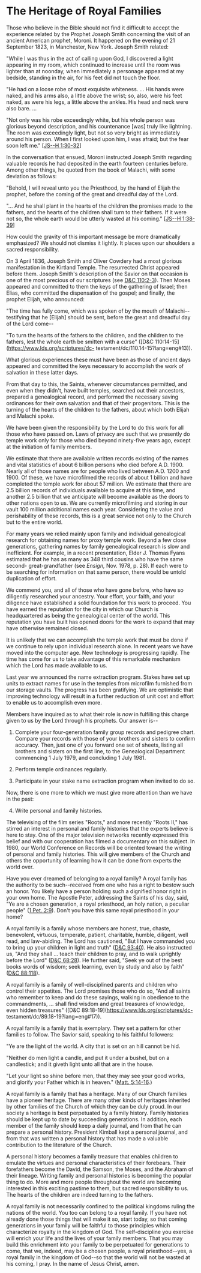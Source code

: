 # The Heritage of Royal Families

Those who believe in the Bible should not find it difficult to accept the
experience related by the Prophet Joseph Smith concerning the visit of an
ancient American prophet, Moroni. It happened on the evening of 21 September
1823, in Manchester, New York. Joseph Smith related:

"While I was thus in the act of calling upon God, I discovered a light
appearing in my room, which continued to increase until the room was lighter
than at noonday, when immediately a personage appeared at my bedside, standing
in the air, for his feet did not touch the floor.

"He had on a loose robe of most exquisite whiteness. ... His hands were naked,
and his arms also, a little above the wrist; so, also, were his feet naked, as
were his legs, a little above the ankles. His head and neck were also bare. ...

"Not only was his robe exceedingly white, but his whole person was glorious
beyond description, and his countenance [was] truly like lightning. The room
was exceedingly light, but not so very bright as immediately around his
person. When I first looked upon him, I was afraid; but the fear soon left
me." [[JS--H
1:30-32](https://www.lds.org/scriptures/pgp/js-h/1.30-32?lang=eng#29)]

In the conversation that ensued, Moroni instructed Joseph Smith regarding
valuable records he had deposited in the earth fourteen centuries before.
Among other things, he quoted from the book of Malachi, with some deviation as
follows:

"Behold, I will reveal unto you the Priesthood, by the hand of Elijah the
prophet, before the coming of the great and dreadful day of the Lord.

"... And he shall plant in the hearts of the children the promises made to the
fathers, and the hearts of the children shall turn to their fathers. If it
were not so, the whole earth would be utterly wasted at his coming." [[JS--H
1:38-39](https://www.lds.org/scriptures/pgp/js-h/1.38-39?lang=eng#37)]

How could the gravity of this important message be more dramatically
emphasized? We should not dismiss it lightly. It places upon our shoulders a
sacred responsibility.

On 3 April 1836, Joseph Smith and Oliver Cowdery had a most glorious
manifestation in the Kirtland Temple. The resurrected Christ appeared before
them. Joseph Smith's description of the Savior on that occasion is one of the
most precious of our scriptures (see [D&amp;C
110:2-3](https://www.lds.org/scriptures/dc-testament/dc/110.2-3?lang=eng#1)).
Then Moses appeared and committed to them the keys of the gathering of Israel;
then Elias, who committed the dispensation of the gospel; and finally, the
prophet Elijah, who announced:

"The time has fully come, which was spoken of by the mouth of Malachi--
testifying that he [Elijah] should be sent, before the great and dreadful day
of the Lord come--

"To turn the hearts of the fathers to the children, and the children to the
fathers, lest the whole earth be smitten with a curse" ([D&amp;C
110:14-15](https://www.lds.org/scriptures/dc-
testament/dc/110.14-15?lang=eng#13)).

What glorious experiences these must have been as those of ancient days
appeared and committed the keys necessary to accomplish the work of salvation
in these latter days.

From that day to this, the Saints, whenever circumstances permitted, and even
when they didn't, have built temples, searched out their ancestors, prepared a
genealogical record, and performed the necessary saving ordinances for their
own salvation and that of their progenitors. This is the turning of the hearts
of the children to the fathers, about which both Elijah and Malachi spoke.

We have been given the responsibility by the Lord to do this work for all
those who have passed on. Laws of privacy are such that we presently do temple
work only for those who died beyond ninety-five years ago, except at the
initiation of family members.

We estimate that there are available written records existing of the names and
vital statistics of about 6 billion persons who died before A.D. 1900\. Nearly
all of those names are for people who lived between A.D. 1200 and 1900. Of
these, we have microfilmed the records of about 1 billion and have completed
the temple work for about 57 million. We estimate that there are 2.5 billion
records of individuals available to acquire at this time, and another 2.5
billion that we anticipate will become available as the doors to other nations
open to us. We are currently microfilming and storing in our vault 100 million
additional names each year. Considering the value and perishability of these
records, this is a great service not only to the Church but to the entire
world.

For many years we relied mainly upon family and individual genealogical
research for obtaining names for proxy temple work. Beyond a few close
generations, gathering names by family genealogical research is slow and
inefficient. For example, in a recent presentation, Elder J. Thomas Fyans
estimated that he has as many as 348 third cousins who have the same second-
great-grandfather (see _Ensign,_ Nov. 1978, p. 28). If each were to be
searching for information on that same person, there would be untold
duplication of effort.

We commend you, and all of those who have gone before, who have so diligently
researched your ancestry. Your effort, your faith, and your diligence have
established a solid foundation for this work to proceed. You have earned the
reputation for the city in which our Church is headquartered as being the
genealogical center of the world. This reputation you have built has opened
doors for the work to expand that may have otherwise remained closed.

It is unlikely that we can accomplish the temple work that must be done if we
continue to rely upon individual research alone. In recent years we have moved
into the computer age. New technology is progressing rapidly. The time has
come for us to take advantage of this remarkable mechanism which the Lord has
made available to us.

Last year we announced the name extraction program. Stakes have set up units
to extract names for use in the temples from microfilm furnished from our
storage vaults. The progress has been gratifying. We are optimistic that
improving technology will result in a further reduction of unit cost and
effort to enable us to accomplish even more.

Members have inquired as to what their role is _now_ in fulfilling this charge
given to us by the Lord through his prophets. Our answer is--

  1. Complete your four-generation family group records and pedigree chart. Compare your records with those of your brothers and sisters to confirm accuracy. Then, just one of you forward one set of sheets, listing all brothers and sisters on the first line, to the Genealogical Department commencing 1 July 1979, and concluding 1 July 1981.

  2. Perform temple ordinances regularly.

  3. Participate in your stake name extraction program when invited to do so.

Now, there is one more to which we must give more attention than we have in
the past:

  4. Write personal and family histories.

The televising of the film series "Roots," and more recently "Roots II," has
stirred an interest in personal and family histories that the experts believe
is here to stay. One of the major television networks recently expressed this
belief and with our cooperation has filmed a documentary on this subject. In
1980, our World Conference on Records will be oriented toward the writing of
personal and family histories. This will give members of the Church and others
the opportunity of learning how it can be done from experts the world over.

Have you ever dreamed of belonging to a royal family? A royal family has the
authority to be such--received from one who has a right to bestow such an
honor. You likely have a person holding such a dignified honor right in your
own home. The Apostle Peter, addressing the Saints of his day, said, "Ye are a
chosen generation, a royal priesthood, an holy nation, a peculiar people" ([1
Pet. 2:9](https://www.lds.org/scriptures/nt/1-pet/2.9?lang=eng#8)). Don't you
have this same royal priesthood in your home?

A royal family is a family whose members are honest, true, chaste, benevolent,
virtuous, temperate, patient, charitable, humble, diligent, well read, and
law-abiding. The Lord has cautioned, "But I have commanded you to bring up
your children in light and truth" ([D&amp;C
93:40](https://www.lds.org/scriptures/dc-testament/dc/93.40?lang=eng#39)). He
also instructed us, "And they shall ... teach their children to pray, and to
walk uprightly before the Lord" ([D&amp;C
68:28](https://www.lds.org/scriptures/dc-testament/dc/68.28?lang=eng#27)). He
further said, "Seek ye out of the best books words of wisdom; seek learning,
even by study and also by faith" ([D&amp;C
88:118](https://www.lds.org/scriptures/dc-testament/dc/88.118?lang=eng#117)).

A royal family is a family of well-disciplined parents and children who
control their appetites. The Lord promises those who do so, "And all saints
who remember to keep and do these sayings, walking in obedience to the
commandments, ... shall find wisdom and great treasures of knowledge, even
hidden treasures" ([D&amp;C 89:18-19](https://www.lds.org/scriptures/dc-
testament/dc/89.18-19?lang=eng#17)).

A royal family is a family that is exemplary. They set a pattern for other
families to follow. The Savior said, speaking to his faithful followers:

"Ye are the light of the world. A city that is set on an hill cannot be hid.

"Neither do men light a candle, and put it under a bushel, but on a
candlestick; and it giveth light unto all that are in the house.

"Let your light so shine before men, that they may see your good works, and
glorify your Father which is in heaven." ([Matt.
5:14-16](https://www.lds.org/scriptures/nt/matt/5.14-16?lang=eng#13).)

A royal family is a family that has a heritage. Many of our Church families
have a pioneer heritage. There are many other kinds of heritages inherited by
other families of the Church of which they can be duly proud. In our society a
heritage is best perpetuated by a family history. Family histories should be
kept up to date by succeeding generations. In addition, each member of the
family should keep a daily journal, and from that he can prepare a personal
history. President Kimball kept a personal journal, and from that was written
a personal history that has made a valuable contribution to the literature of
the Church.

A personal history becomes a family treasure that enables children to emulate
the virtues and personal characteristics of their forebears. Their forefathers
become the David, the Samson, the Moses, and the Abraham of their lineage.
Writing family and personal histories is becoming the popular thing to do.
More and more people throughout the world are becoming interested in this
exciting pastime to them, but sacred responsibility to us. The hearts of the
children are indeed turning to the fathers.

A royal family is not necessarily confined to the political kingdoms ruling
the nations of the world. You too can belong to a royal family. If you have
not already done those things that will make it so, start today, so that
coming generations in your family will be faithful to those principles which
characterize royalty in the kingdom of God. The self-discipline you exercise
will enrich your life and the lives of your family members. That you may build
this enrichment into your family to be perpetuated for generations to come,
that we, indeed, may be a chosen people, a royal priesthood--yes, a royal
family in the kingdom of God--so that the world will not be wasted at his
coming, I pray. In the name of Jesus Christ, amen.

